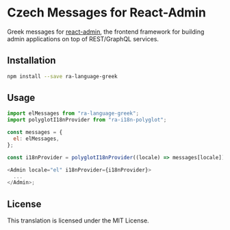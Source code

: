 # Czech Messages for React-Admin

Greek messages for [react-admin](https://github.com/marmelab/react-admin), the frontend framework for building admin applications on top of REST/GraphQL services.

## Installation

```sh
npm install --save ra-language-greek
```

## Usage

```js
import elMessages from "ra-language-greek";
import polyglotI18nProvider from "ra-i18n-polyglot";

const messages = {
  el: elMessages,
};

const i18nProvider = polyglotI18nProvider((locale) => messages[locale]);

<Admin locale="el" i18nProvider={i18nProvider}>
  ...
</Admin>;
```

## License

This translation is licensed under the MIT License.
